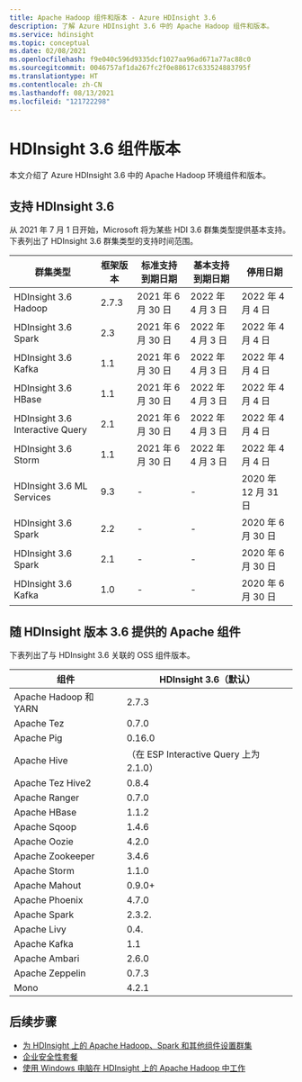 ```yaml
---
title: Apache Hadoop 组件和版本 - Azure HDInsight 3.6
description: 了解 Azure HDInsight 3.6 中的 Apache Hadoop 组件和版本。
ms.service: hdinsight
ms.topic: conceptual
ms.date: 02/08/2021
ms.openlocfilehash: f9e040c596d9335dcf1027aa96ad671a77ac88c0
ms.sourcegitcommit: 0046757af1da267fc2f0e88617c633524883795f
ms.translationtype: HT
ms.contentlocale: zh-CN
ms.lasthandoff: 08/13/2021
ms.locfileid: "121722298"
---
```

# <a name="hdinsight-36-component-versions"></a>HDInsight 3.6 组件版本

本文介绍了 Azure HDInsight 3.6 中的 Apache Hadoop 环境组件和版本。

## <a name="support-for-hdinsight-36"></a>支持 HDInsight 3.6

从 2021 年 7 月 1 日开始，Microsoft 将为某些 HDI 3.6 群集类型提供基本支持。
下表列出了 HDInsight 3.6 群集类型的支持时间范围。

| 群集类型                    | 框架版本 | 标准支持到期日期       | 基本支持到期日期 | 停用日期 |
|---------------------------------|-------------------|-----------------------------------|------------------------------|-----------------|
| HDInsight 3.6 Hadoop            | 2.7.3             | 2021 年 6 月 30 日                     | 2022 年 4 月 3 日                | 2022 年 4 月 4 日 |
| HDInsight 3.6 Spark             | 2.3               | 2021 年 6 月 30 日                     | 2022 年 4 月 3 日                | 2022 年 4 月 4 日 |
| HDInsight 3.6 Kafka             | 1.1               | 2021 年 6 月 30 日                     | 2022 年 4 月 3 日                | 2022 年 4 月 4 日 |
| HDInsight 3.6 HBase             | 1.1               | 2021 年 6 月 30 日                     | 2022 年 4 月 3 日                | 2022 年 4 月 4 日 |
| HDInsight 3.6 Interactive Query | 2.1               | 2021 年 6 月 30 日                     | 2022 年 4 月 3 日                | 2022 年 4 月 4 日 |
| HDInsight 3.6 Storm             | 1.1               | 2021 年 6 月 30 日                     | 2022 年 4 月 3 日                | 2022 年 4 月 4 日 |
| HDInsight 3.6 ML Services      | 9.3               | -                                 | -                            | 2020 年 12 月 31 日 |
| HDInsight 3.6 Spark             | 2.2               | -                                 | -                            | 2020 年 6 月 30 日 |
| HDInsight 3.6 Spark             | 2.1               | -                                 | -                            | 2020 年 6 月 30 日 |
| HDInsight 3.6 Kafka             | 1.0               | -                                 | -                            | 2020 年 6 月 30 日 |

## <a name="apache-components-available-with-hdinsight-version-36"></a>随 HDInsight 版本 3.6 提供的 Apache 组件

下表列出了与 HDInsight 3.6 关联的 OSS 组件版本。

| 组件              | HDInsight 3.6（默认）     |
|------------------------|-----------------------------|
| Apache Hadoop 和 YARN | 2.7.3                       |
| Apache Tez             | 0.7.0                       |
| Apache Pig             | 0.16.0                      |
| Apache Hive            | （在 ESP Interactive Query 上为 2.1.0） |
| Apache Tez Hive2       | 0.8.4                       |
| Apache Ranger          | 0.7.0                       |
| Apache HBase           | 1.1.2                       |
| Apache Sqoop           | 1.4.6                       |
| Apache Oozie           | 4.2.0                       |
| Apache Zookeeper       | 3.4.6                       |
| Apache Storm           | 1.1.0                       |
| Apache Mahout          | 0.9.0+                      |
| Apache Phoenix         | 4.7.0                       |
| Apache Spark           | 2.3.2.                      |
| Apache Livy            | 0.4.                        |
| Apache Kafka           | 1.1                         |
| Apache Ambari          | 2.6.0                       |
| Apache Zeppelin        | 0.7.3                       |
| Mono                   | 4.2.1                       |

## <a name="next-steps"></a>后续步骤

- [为 HDInsight 上的 Apache Hadoop、Spark 和其他组件设置群集](hdinsight-hadoop-provision-linux-clusters.md)
- [企业安全性套餐](./enterprise-security-package.md)
- [使用 Windows 电脑在 HDInsight 上的 Apache Hadoop 中工作](hdinsight-hadoop-windows-tools.md)
